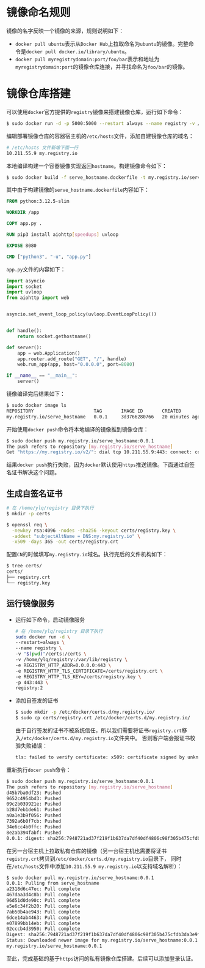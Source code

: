 # 镜像命名规则
镜像的名字反映一个镜像的来源，规则说明如下：
+ `docker pull ubuntu`表示从`Docker Hub`上拉取命名为`ubuntu`的镜像。完整命令是`docker pull docker.io/library/ubuntu`。
+ `docker pull myregistrydomain:port/foo/bar`表示和地址为`myregistrydomain:port`的镜像仓库连接，并寻找命名为`foo/bar`的镜像。

# 镜像仓库搭建
可以使用`docker`官方提供的`registry`镜像来搭建镜像仓库，运行如下命令：
```bash
$ sudo docker run -d -p 5000:5000 --restart always --name registry -v /home/ylq/registry:/var/lib/registry registry:2
```
编辑部署镜像仓库的容器宿主机的`/etc/hosts`文件，添加自建镜像仓库的域名：
```bash
# /etc/hosts 文件新增下面一行
10.211.55.9 my.registry.io
```
本地编译构建一个容器镜像实现返回`hostname`。构建镜像命令如下：
```bash
$ sudo docker build -f serve_hostname.dockerfile -t my.registry.io/serve_hostname:0.0.1 .
```
其中由于构建镜像的`serve_hostname.dockerfile`内容如下：
```dockerfile
FROM python:3.12.5-slim

WORKDIR /app

COPY app.py .

RUN pip3 install aiohttp[speedups] uvloop

EXPOSE 8080

CMD ["python3", "-u", "app.py"]
```
`app.py`文件的内容如下：
```python
import asyncio
import socket
import uvloop
from aiohttp import web


asyncio.set_event_loop_policy(uvloop.EventLoopPolicy())


def handle():
    return socket.gethostname()

def server():
    app = web.Application()
    app.router.add_route("GET", "/", handle)
    web.run_app(app, host="0.0.0.0", port=8080)

if __name__ == "__main__":
    server()
```
镜像编译完后结果如下：
```bash
$ sudo docker image ls
REPOSITORY                      TAG       IMAGE ID       CREATED          SIZE
my.registry.io/serve_hostname   0.0.1     3d3766280766   20 minutes ago   181MB
```
开始使用`docker push`命令将本地编译的镜像推到镜像仓库：
```bash
$ sudo docker push my.registry.io/serve_hostname:0.0.1
The push refers to repository [my.registry.io/serve_hostname]
Get "https://my.registry.io/v2/": dial tcp 10.211.55.9:443: connect: connection refused
```
结果`docker push`执行失败，因为`docker`默认使用`https`推送镜像。下面通过自签名证书解决这个问题。

## 生成自签名证书
```bash
# 在 /home/ylq/registry 目录下执行
$ mkdir -p certs

$ openssl req \
  -newkey rsa:4096 -nodes -sha256 -keyout certs/registry.key \
  -addext "subjectAltName = DNS:my.registry.io" \
  -x509 -days 365 -out certs/registry.crt
```
配置`CN`的时候填写`my.registry.io`域名。执行完后的文件机构如下：
```bash
$ tree certs/
certs/
├── registry.crt
└── registry.key
```

## 运行镜像服务
+ 运行如下命令，启动镜像服务
  ```bash
  # 在 /home/ylq/registry 目录下执行
  sudo docker run -d \
  --restart=always \
  --name registry \
  -v "$(pwd)"/certs:/certs \
  -v /home/ylq/registry:/var/lib/registry \
  -e REGISTRY_HTTP_ADDR=0.0.0.0:443 \
  -e REGISTRY_HTTP_TLS_CERTIFICATE=/certs/registry.crt \
  -e REGISTRY_HTTP_TLS_KEY=/certs/registry.key \
  -p 443:443 \
  registry:2
  ```
+ 添加自签发的证书
  ```bash
  $ sudo mkdir -p /etc/docker/certs.d/my.registry.io/
  $ sudo cp certs/registry.crt /etc/docker/certs.d/my.registry.io/
  ```
  由于自行签发的证书不被系统信任，所以我们需要将证书`registry.crt`移入`/etc/docker/certs.d/my.registry.io`文件夹中。
  否则客户端会报证书校验失败错误：
  ```bash
  tls: failed to verify certificate: x509: certificate signed by unknown authority
  ```

重新执行`docer push`命令：
```bash
$ sudo docker push my.registry.io/serve_hostname:0.0.1
The push refers to repository [my.registry.io/serve_hostname]
d45b7ba0df23: Pushed
9652c4954bd3: Pushed
09c2b039921e: Pushed
b28d7eb1de61: Pushed
a0a1e3b9f056: Pushed
7392a6b0f7cb: Pushed
34e6cc4b0ffc: Pushed
8e2ab394fabf: Pushed
0.0.1: digest: sha256:7948721ad37f219f1b637da7df40df4806c98f305b475cfdb3da3e9f638bcefe size: 1995
```
在另一台宿主机上拉取私有仓库的镜像（另一台宿主机也需要将证书`registry.crt`拷贝到`/etc/docker/certs.d/my.registry.io`目录下，
同时在`/etc/hosts`文件中添加`10.211.55.9 my.registry.io`以支持域名解析）：
```bash
$ sudo docker pull my.registry.io/serve_hostname:0.0.1
0.0.1: Pulling from serve_hostname
a2318d6c47ec: Pull complete
467daa3d4c8b: Pull complete
96d51d0de90c: Pull complete
e5e6c34f2b20: Pull complete
7ab50b4ae943: Pull complete
6dce14ab4463: Pull complete
e07899bb14eb: Pull complete
02cccb4d3950: Pull complete
Digest: sha256:7948721ad37f219f1b637da7df40df4806c98f305b475cfdb3da3e9f638bcefe
Status: Downloaded newer image for my.registry.io/serve_hostname:0.0.1
my.registry.io/serve_hostname:0.0.1
```
至此，完成基础的基于`https`访问的私有镜像仓库搭建。后续可以添加登录认证。
